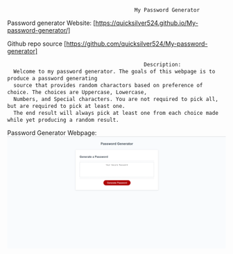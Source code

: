                                              My Password Generator

Password generator Website: [https://quicksilver524.github.io/My-password-generator/]

Github repo source [https://github.com/quicksilver524/My-password-generator]

                                                Description:
      Welcome to my password generator. The goals of this webpage is to produce a password generating 
      source that provides random charactors based on preference of choice. The choices are Uppercase, Lowercase, 
      Numbers, and Special characters. You are not required to pick all, but are required to pick at least one. 
      The end result will always pick at least one from each choice made while yet producing a random result.  


Password Generator Webpage:  ![Picture of webpage](./assets/P-gen.png)
